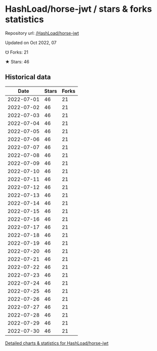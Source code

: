 # HashLoad/horse-jwt / stars & forks statistics

Repository url: [/HashLoad/horse-jwt](https://github.com/HashLoad/horse-jwt)

Updated on Oct 2022, 07

☋ Forks: 21

★ Stars: 46

## Historical data
| Date | Stars | Forks |
|------|-------|-------|
| 2022-07-01 | 46 | 21 | 
| 2022-07-02 | 46 | 21 | 
| 2022-07-03 | 46 | 21 | 
| 2022-07-04 | 46 | 21 | 
| 2022-07-05 | 46 | 21 | 
| 2022-07-06 | 46 | 21 | 
| 2022-07-07 | 46 | 21 | 
| 2022-07-08 | 46 | 21 | 
| 2022-07-09 | 46 | 21 | 
| 2022-07-10 | 46 | 21 | 
| 2022-07-11 | 46 | 21 | 
| 2022-07-12 | 46 | 21 | 
| 2022-07-13 | 46 | 21 | 
| 2022-07-14 | 46 | 21 | 
| 2022-07-15 | 46 | 21 | 
| 2022-07-16 | 46 | 21 | 
| 2022-07-17 | 46 | 21 | 
| 2022-07-18 | 46 | 21 | 
| 2022-07-19 | 46 | 21 | 
| 2022-07-20 | 46 | 21 | 
| 2022-07-21 | 46 | 21 | 
| 2022-07-22 | 46 | 21 | 
| 2022-07-23 | 46 | 21 | 
| 2022-07-24 | 46 | 21 | 
| 2022-07-25 | 46 | 21 | 
| 2022-07-26 | 46 | 21 | 
| 2022-07-27 | 46 | 21 | 
| 2022-07-28 | 46 | 21 | 
| 2022-07-29 | 46 | 21 | 
| 2022-07-30 | 46 | 21 | 


[Detailed charts & statistics for HashLoad/horse-jwt](https://reviewgithub.com/rep/HashLoad/horse-jwt)
